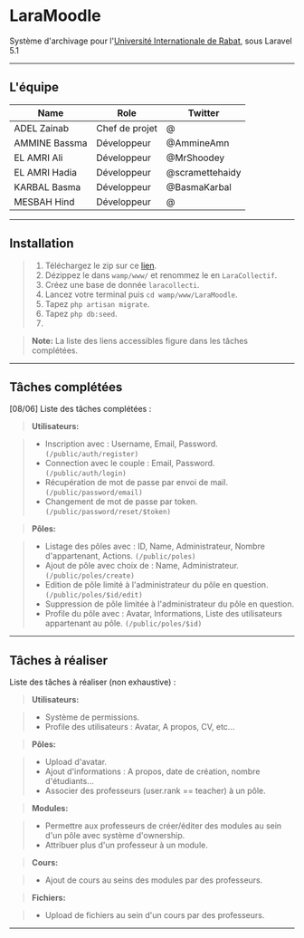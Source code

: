 LaraMoodle
===================

Système d'archivage pour l'[Université Internationale de Rabat](http://www.uir.ac.ma), sous Laravel 5.1

----------

<i class="icon-user"></i>L'équipe
-------------

|      Name     |        Role     |      Twitter    |
| ------------- | --------------- | --------------- |
| ADEL Zainab  	| Chef de projet  | @               |
| AMMINE Bassma | Développeur     | @AmmineAmn      |
| EL AMRI Ali  	| Développeur     | @MrShoodey      |
| EL AMRI Hadia | Développeur     | @scramettehaidy |
| KARBAL Basma  | Développeur     | @BasmaKarbal    |
| MESBAH Hind   | Développeur     | @ 				|


----------

<i class="icon-cog"></i>Installation
-------------

> 1. Téléchargez le zip sur ce [lien](https://github.com/Shoodey/LaraMoodle/zipball/master).
> 2. Dézippez le dans `wamp/www/` et renommez le en `LaraCollectif`.
> 3. Créez une base de donnée `laracollecti`.
> 4. Lancez votre terminal puis `cd wamp/www/LaraMoodle`.
> 5. Tapez `php artisan migrate`.
> 6. Tapez `php db:seed`.
> 7. 

> **Note:** La liste des liens accessibles figure dans les tâches complétées.

----------

<i class="icon-check"></i>Tâches complétées 
-------------------------------

[08/06] Liste des tâches complétées :

> **Utilisateurs:**

> - Inscription avec : Username, Email, Password. 
> `(/public/auth/register)`
> - Connection avec le couple : Email, Password.
> `(/public/auth/login)`
> - Récupération de mot de passe par envoi de mail.
> `(/public/password/email)`
> - Changement de mot de passe par token.
> `(/public/password/reset/$token)`

> **Pôles:**

> - Listage des pôles avec : ID, Name, Administrateur, Nombre d'appartenant, Actions.
> `(/public/poles)`
> - Ajout de pôle avec choix de : Name, Administrateur.
> `(/public/poles/create)`
> - Edition de pôle limité à l'administrateur du pôle en question.
> `(/public/poles/$id/edit)`
> - Suppression de pôle limitée à l'administrateur du pôle en question.
> - Profile du pôle avec : Avatar, Informations, Liste des utilisateurs appartenant au pôle.
> `(/public/poles/$id)`

----------

<i class="icon-clock"></i>Tâches à réaliser
-------------

Liste des tâches à réaliser (non exhaustive) :

> **Utilisateurs:**

> - Système de permissions.
> - Profile des utilisateurs : Avatar, A propos, CV, etc...

> **Pôles:**

> - Upload d'avatar.
> - Ajout d'informations : A propos, date de création, nombre d'étudiants...
> - Associer des professeurs (user.rank == teacher) à un pôle.

> **Modules:**

> - Permettre aux professeurs de créer/éditer des modules au sein d'un pôle avec système d'ownership.
> - Attribuer plus d'un professeur à un module.

> **Cours:**

>- Ajout de cours au seins des modules par des professeurs.


> **Fichiers:**

> - Upload de fichiers au sein d'un cours par des professeurs.

----------